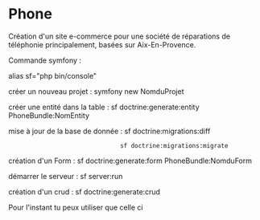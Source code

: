 Phone
=====

Création d'un site e-commerce pour une société de réparations de téléphonie principalement, basées sur Aix-En-Provence.

Commande symfony : 

alias sf="php bin/console"

créer un nouveau projet : symfony new NomduProjet

créer une entité dans la table : sf doctrine:generate:entity PhoneBundle:NomEntity

mise à jour de la base de donnée : sf doctrine:migrations:diff
                                   
                                   sf doctrine:migrations:migrate
                                   
création d'un Form : sf doctrine:generate:form PhoneBundle:NomduForm

démarrer le serveur : sf server:run

création d'un crud : sf doctrine:generate:crud

Pour l'instant tu peux utiliser que celle ci 


